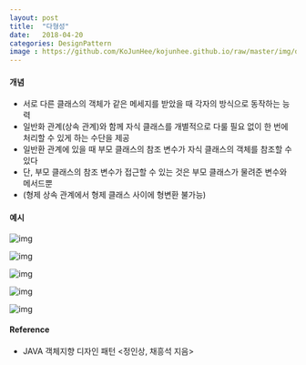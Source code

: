 ```yaml
---
layout: post
title:  "다형성"
date:   2018-04-20
categories: DesignPattern
image : https://github.com/KoJunHee/kojunhee.github.io/raw/master/img/dpci.png
---
```


#### 개념

- 서로 다른 클래스의 객체가 같은 메세지를 받았을 때 각자의 방식으로 동작하는 능력
- 일반화 관계(상속 관계)와 함께 자식 클래스를 개별적으로 다룰 필요 없이 한 번에 처리할 수 있게 하는 수단을 제공
- 일반환 관계에 있을 때 부모 클래스의 참조 변수가 자식 클래스의 객체를 참조할 수 있다
- 단, 부모 클래스의 참조 변수가 접근할 수 있는 것은 부모 클래스가 물려준 변수와 메서드뿐
- (형제 상속 관계에서 형제 클래스 사이에 형변환 불가능)

#### 예시

 ![img](https://github.com/KoJunHee/kojunhee.github.io/raw/master/img/pl01.png)

![img](https://github.com/KoJunHee/kojunhee.github.io/raw/master/img/pl02.png)

![img](https://github.com/KoJunHee/kojunhee.github.io/raw/master/img/pl03.png)

![img](https://github.com/KoJunHee/kojunhee.github.io/raw/master/img/pl04.png)

![img](https://github.com/KoJunHee/kojunhee.github.io/raw/master/img/pl05.png)

####  Reference

- JAVA 객체지향 디자인 패턴 <정인상, 채흥석 지음>